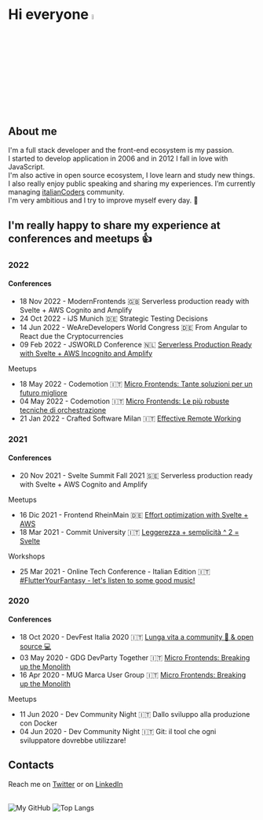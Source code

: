 # Hi everyone <img src="https://raw.githubusercontent.com/MartinHeinz/MartinHeinz/master/wave.gif" width="5%">

## About me

I'm a full stack developer and the front-end ecosystem is my passion.<br>
I started to develop application in 2006 and in 2012 I fall in love with JavaScript.<br>
I'm also active in open source ecosystem, I love learn and study new things.<br>
I also really enjoy public speaking and sharing my experiences. I’m currently managing [italianCoders](https://italiancoders.it/) community.<br>
I'm very ambitious and I try to improve myself every day. :rocket:

## I'm really happy to share my experience at conferences and meetups :+1:

### 2022

#### Conferences

- 18 Nov 2022 - ModernFrontends 🇬🇧 Serverless production ready with Svelte + AWS Cognito and Amplify
- 24 Oct 2022 - iJS Munich 🇩🇪 Strategic Testing Decisions
- 14 Jun 2022 - WeAreDevelopers World Congress 🇩🇪 From Angular to React due the Cryptocurrencies
- 09 Feb 2022 - JSWORLD Conference 🇳🇱 [Serverless Production Ready with Svelte + AWS Incognito and Amplify](https://youtu.be/i4lEouGQ2z8)

Meetups

- 18 May 2022 - Codemotion 🇮🇹 [Micro Frontends: Tante soluzioni per un futuro migliore](https://talks.codemotion.com/micro-frontends-tante-soluzioni-per-un-f)
- 04 May 2022 - Codemotion 🇮🇹 [Micro Frontends: Le più robuste tecniche di orchestrazione](https://talks.codemotion.com/microfronted-le-pi-robuste-tecniche-di-o)
- 21 Jan 2022 - Crafted Software Milan 🇮🇹 [Effective Remote Working](https://www.youtube.com/watch?v=JXtG0ePZpmY)

### 2021

#### Conferences

- 20 Nov 2021 - Svelte Summit Fall 2021 🇸🇪 Serverless production ready with Svelte + AWS Cognito and Amplify

Meetups

- 16 Dic 2021 - Frontend RheinMain 🇩🇪 [Effort optimization with Svelte + AWS](https://www.youtube.com/watch?v=j9absknhOmk)
- 18 Mar 2021 - Commit University 🇮🇹 [Leggerezza + semplicità ^ 2 = Svelte](https://youtu.be/7CUSv5L9_Ik?t=1296)

Workshops

- 25 Mar 2021 - Online Tech Conference - Italian Edition 🇮🇹 [#FlutterYourFantasy - let's listen to some good music!](https://events.codemotion.com/conferences/online/2021/online-tech-conference-italian-edition-spring/workshops)
 
### 2020

#### Conferences

- 18 Oct 2020 - DevFest Italia 2020   🇮🇹 [Lunga vita a community 🥳 & open source 💻](https://www.youtube.com/watch?v=CcYJVAc9S80)
- 03 May 2020 - GDG DevParty Together 🇮🇹 [Micro Frontends: Breaking up the Monolith](https://youtu.be/NevD6AlZP6I?list=PLP7BVzStXmbBykvsvTfjE8U1DDd1JnoqA&t=17396)
- 16 Apr 2020 - MUG Marca User Group  🇮🇹 [Micro Frontends: Breaking up the Monolith](https://www.youtube.com/watch?v=iH3T4DvUIXU)

Meetups

- 11 Jun 2020 - Dev Community Night 🇮🇹 Dallo sviluppo alla produzione con Docker
- 04 Jun 2020 - Dev Community Night 🇮🇹 Git: il tool che ogni sviluppatore dovrebbe utilizzare!


<!--
### Work
- **TargaTelematics**: 
- **Aton**: 
- **Bludata**: 

### Open Source
- xxx
- xxx
-->

## Contacts

Reach me on [Twitter](https://twitter.com/giorgio_boa) or on [LinkedIn](https://www.linkedin.com/in/giorgio-boa-3ba717139/)
<br><br>

![My GitHub](https://github-readme-stats.vercel.app/api?theme=dracula&username=gioboa&count_private=true&show_icons=true&custom_title=My+stats&include_all_commits=true)
![Top Langs](https://github-readme-stats.vercel.app/api/top-langs/?theme=dracula&username=gioboa&hide=html,php,css&count_private=true&show_icons=true&layout=compact)
<br>

